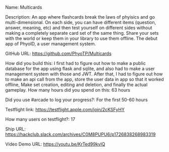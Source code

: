 Name: Multicards

Description: An app where flashcards break the laws of phyisics and go multi-dimensional. On each side, you can have different items (question, answer, meaning, etc) and then test yourself on different sides without making a completely separate card set of the same thing. Share your sets with the world or keep them in your library to use them offline. The debut app of PhyoID, a user management system.

GitHub URL: https://github.com/PhyoTP/Multicards

How did you build this: I first had to figure out how to make a public database for the app using flask and sqlite, and also had to make a user management system with those and JWT. After that, I had to figure out how to make an api call from the app, store the user data in app so that it worked offline, Make set creation, editing and deletion, and finally the actual gameplay. 
How many hours did you spend on this: 63 hours

Did you use #arcade to log your progress?: For the first 50-60 hours

Testflight link: https://testflight.apple.com/join/2cKSFyHY

How many users on testflight?: 17

Ship URL: https://hackclub.slack.com/archives/C0M8PUPU6/p1726838268983319

Video Demo URL: https://youtu.be/KrTed99kvlQ
